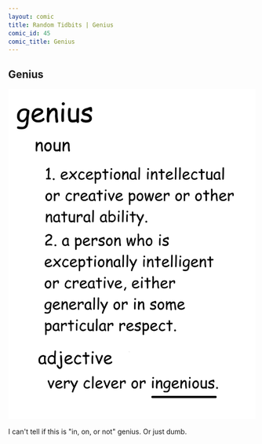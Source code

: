 ```yaml
---
layout: comic
title: Random Tidbits | Genius
comic_id: 45
comic_title: Genius
---
```


## Genius

<img id="img45" src="/assets/images/45.png">

I can't tell if this is "in, on, or not" genius. Or just dumb.
